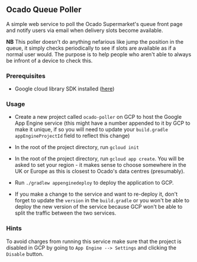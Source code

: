 ## Ocado Queue Poller

A simple web service to poll the Ocado Supermarket's queue front page and notify users via
email when delivery slots become available. 

**NB** This poller doesn't do anything nefarious like jump the position in the queue, it simply
checks periodically to see if slots are available as if a normal user would. The purpose is to
help people who aren't able to always be infront of a device to check this.

### Prerequisites

- Google cloud library SDK installed ([here](https://cloud.google.com/sdk/install))

### Usage

- Create a new project called ```ocado-poller``` on GCP to host the Google App Engine service (this 
might have a number appended to it by GCP to make it unique, if so you will need to update your 
```build.gradle``` ```appEngineProjectId``` field to reflect this change)
- In the root of the project directory, run ```gcloud init```
- In the root of the project directory, run ```gcloud app create```. You will be asked to set your
region - it makes sense to choose somewhere in the UK or Europe as this is closest to Ocado's data centres 
(presumably).
- Run ```./gradlew appenginedeploy``` to deploy the application to GCP.

- If you make a change to the service and want to re-deploy it, don't forget to update the ```version```
in the ```build.gradle``` or you won't be able to deploy the new version of the service because GCP
won't be able to split the traffic between the two services.

### Hints

To avoid charges from running this service make sure that the project is disabled in GCP by going to
```App Engine --> Settings``` and clicking the ```Disable``` button.
